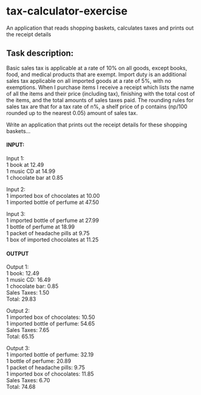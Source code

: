 # tax-calculator-exercise
An application that reads shopping baskets, calculates taxes and prints out the receipt details


## Task description:

Basic sales tax is applicable at a rate of 10% on all goods, except books, food, and medical products that are exempt. Import duty is an additional sales tax applicable on all imported goods at a rate of 5%, with no exemptions. When I purchase items I receive a receipt which lists the name of all the items and their price (including tax), finishing with the total cost of the items, and the total amounts of sales taxes paid. The rounding rules for sales tax are that for a tax rate of n%, a shelf price of p contains (np/100 rounded up to the nearest 0.05) amount of sales tax. 

Write an application that prints out the receipt details for these shopping baskets...

#### INPUT:
Input 1:  <br>
1 book at 12.49 <br>
1 music CD at 14.99 <br>
1 chocolate bar at 0.85 <br>

Input 2: <br>
1 imported box of chocolates at 10.00 <br>
1 imported bottle of perfume at 47.50 <br>

Input 3: <br>
1 imported bottle of perfume at 27.99 <br>
1 bottle of perfume at 18.99 <br>
1 packet of headache pills at 9.75 <br>
1 box of imported chocolates at 11.25 <br>

#### OUTPUT 
Output 1: <br>
1 book: 12.49 <br>
1 music CD: 16.49 <br>
1 chocolate bar: 0.85 <br>
Sales Taxes: 1.50 <br>
Total: 29.83 <br>

Output 2: <br>
1 imported box of chocolates: 10.50 <br>
1 imported bottle of perfume: 54.65 <br>
Sales Taxes: 7.65 <br>
Total: 65.15 <br>

Output 3: <br>
1 imported bottle of perfume: 32.19 <br>
1 bottle of perfume: 20.89 <br>
1 packet of headache pills: 9.75 <br>
1 imported box of chocolates: 11.85 <br>
Sales Taxes: 6.70 <br>
Total: 74.68